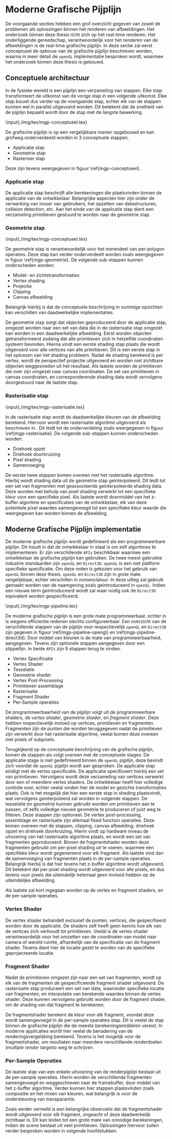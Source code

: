# Moderne Grafische Pijplijn

De voorgaande secties hebben een grof overzicht gegeven van zowel de problemen
als oplossingen binnen het renderen van afbeeldingen. Het onderzoek binnen deze
thesis richt zich op het real-time renderen. Het onderliggende gereedschap, 
verantwoordelijk voor het renderen van de afbeeldingen is de real-time grafische
pijplijn. In deze sectie zal eerst conceptueel de opbouw van de grafische 
pijplijn beschreven worden, waarna in meer detail de `openGL` implementatie 
besproken wordt, waarmee het onderzoek binnen deze thesis is gebouwd.  

## Conceptuele architectuur

In de fysieke wereld is een pijplijn een verzameling van stappen. Elke stap 
transformeert de uitkomst van de vorige stap in een volgende uitkomst. 
Elke stap bouwt dus verder op de voorgaande stap, echter elk van de stappen
kunnen wel in parallel uitgevoerd worden. Dit betekent dat de snelheid van de
pijplijn bepaald wordt door de stap met de langste bewerking.  

\input{./img/tex/mgp-conceptueel.tex}

De grafische pijplijn is op een vergelijkbare manier opgebouwd en kan grofweg
onderverdeeld worden in 3 conceptuele stappen.

* Applicatie stap  
* Geometrie stap  
* Rasteriser stap  

Deze zijn tevens weergegeven in figuur \ref{mgp-conceptueel}.  

### Applicatie stap

De applicatie stap beschrijft alle berekeningen die plaatsvinden binnen de 
applicatie van de ontwikkelaar. Belangrijke aspecten hier zijn onder de 
verwerking van invoer van gebruikers, het opzetten van datastructuren, 
collision detection, etc. Aan het einde van de applicatie stap dient een 
verzameling primitieven gestuurd te worden naar de geometrie stap.  

### Geometrie stap

\input{./img/tex/mgp-conceptueel.tex}

De geometrie stap is verantwoordelijk voor het merendeel van per-polygon 
operaties. Deze stap kan verder onderverdeelt worden zoals weergegeven 
in figuur \ref{mgp-geometrie}.
De volgende sub-stappen kunnen onderscheden worden:

* Model- en zichtstransformaties
* Vertex shading
* Projectie
* Clipping
* Canvas afbeelding

Belangrijk hierbij is dat de conceptuele beschrijving in sommige opzichten 
kan verschillen van daadwerkelijke implementaties.  

De geometrie stap zorgt dat objecten geproduceerd door de applicatie stap, 
omgezet worden naar een set van data die in de rasterisatie stap omgezet 
kan worden in een daadwerkelijke afbeelding. 
Eerst worden objecten getransformeerd zodanig dat alle primitieven zich in 
hetzelfde coordinaten systeem bevinden.
Hierna vindt een eerste shading stap plaats die wordt uitgevoerd voor alle
vertices van alle primitieven. Dit is een eerste stap in het oplossen van
het shading probleem. Nadat de shading berekend is per vertex, wordt de 
perspectief projectie uitgevoerd en worden niet zichtbare objecten 
weggesneden uit het resultaat. Als laatste worden de primitieven die over zijn
omgezet naar canvas coordinaten. De set van primitieven in canvas coordinaten, 
en corresponderende shading data wordt vervolgens doorgestuurd naar de laatste
stap.  

### Rasterisatie stap

\input{./img/tex/mgp-rasterisatie.tex}

In de rasterisatie stap wordt de daadwerkelijke kleuren van de afbeelding
berekend. Hiervoor wordt een rasterisatie algoritme uitgevoerd als beschreven
in . Dit leidt tot de onderverdeling zoals weergegeven in figuur 
\ref{mgp-rasterisatie}. 
De volgende sub-stappen kunnen onderscheden worden:

* Driehoek opzet
* Driehoek doorkruizing
* Pixel shading
* Samenvoeging

De eerste twee stappen komen overeen met het rasterisatie algoritme. Hierbij 
wordt shading data uit de geometrie stap geinterpoleerd. Dit leidt tot een set
van fragmenten met geassocieerde geinterpoleerde shading data. 
Deze worden met behulp van pixel shading verwerkt tot een specifieke kleur 
voor een specifieke pixel. Als laatste wordt doormiddel van het z-buffer 
algoritme en specificaties van de ontwikkelaar, elk van deze potentiele pixel
waardes samengevoegd tot een specifieke kleur waarde die weergegeven kan 
worden binnen de afbeelding.

## Moderne Grafische Pijplijn implementatie
   
De moderne grafische pijplijn wordt gedefinieerd als een programmeerbare 
pijplijn. Dit houdt in dat de ontwikkelaar in staat is om zelf algoritmes
te implementeren. Er zijn verschillende `APIs` beschikbaar waarmee een 
ontwikkelaar de grafische pijplijn kan gebruiken. De twee meest gebruikte 
industrie standaarden zijn `openGL` en `Direct3D`. `openGL` is een niet platform
specifieke specificatie. Om deze reden is gekozen voor het gebruik van `openGL`
binnen deze thesis. `openGL` en `Direct3D` zijn in grote mate vergelijkbaar, 
echter verschillen in nomenclatuur. In deze uitleg zal gebruik gemaakt worden
van de naamgeving zoals geintroduceerd in `openGL`. Indien een nieuwe term 
geintroduceerd wordt zal waar nodig ook de `Direct3D` equivalent worden 
gespecificeerd.  

\input{./img/tex/mgp-pipeline.tex}

De moderne grafische pijplijn is een grote mate programmeerbaar, echter in 
is wegens efficientie redenen slechts configureerbaar. 
Een overzicht van de verschillende stappen van de pijplijn voor respectievelijk
`openGL` en `Direct3D` zijn gegeven in figuur \ref{mgp-pipeline-opengl} en
\ref{mgp-pipeline-direct3d}. Door middel van kleuren is de mate van 
programmeerbaarheid, aangegeven. Tevens zijn optionele stappen aangegeven door 
een stippellijn. In beide `APIs` zijn 9 stappen terug te vinden. 

* Vertex Specificatie
* Vertex Shader
* Tesselatie
* Geometrie shader
* Vertex Post-Processing
* Primitieven assemblage
* Rasterisatie
* Fragment Shader
* Per-Sample operaties

De programmeerbaarheid van de pijplijn volgt uit de programmeerbare shaders, 
de *vertex shader*, *geometrie shader*, en *fragment shader*. Deze hebben 
respectievelijk invloed op vertices, primitieven en fragmenten. Fragmenten 
zijn de punten die worden teruggegeven nadat de primitieven zijn verwerkt door
het rasterisatie algoritme, veelal komen deze overeen met pixels of subpixels.  

Terugkijkend op de conceptuele beschrijving van de grafische pijplijn, komen 
de stappen als volgt overeen met de conceptuele stages. De applicatie stage
is niet gedefinieerd binnen de `openGL` pijplijn, deze bevindt zich voordat de 
`openGL` pijplijn wordt aan gesproken. De applicatie stap eindigt met de vertex 
specificatie. De applicatie specificeert hierbij een set van primitieven.
Vervolgens wordt deze verzameling van vertices verwerkt door een of meerdere 
vertex shaders. De ontwikkelaar heeft hier volledige controle over, echter 
veelal vinden hier de model en gezichts transformaties plaats. Ook is het 
mogelijk dat hier een eerste stap in shading plaatsvindt, wat vervolgens 
geinterpoleerd zal worden in volgende stappen. De tesselatie en geometrie 
kunnen gebruikt worden om primitieven aan te passen, of zelfs volledige
nieuwe geometrie te produceren of juist weg te filteren. Deze stappen zijn 
optioneel. De vertex post-processing, assemblage en rasterisatie zijn allemaal
fixed function operaties. Deze komen overeen met de stappen, clipping, canvas
afbeelding, driehoek opzet en driehoek doorkruizing. Hierin vindt op hardware
niveau de uitvoering van het rasterisatie algoritme plaats, en wordt een set 
van fragmenten geproduceerd. Binnen de fragmentshader worden deze fragmenten
gebruikt om per-pixel shading uit te voeren, waarmee een specifieke kleur
wordt gegenereerd voor elk fragment. Als laatste vind dan de samenvoeging
van fragmenten plaats in de per-sample operaties. Belangrijk hierbij is dat
hier tevens het z-buffer algoritme wordt uitgevoerd. Dit betekent dat 
per-pixel shading wordt uitgevoerd voor alle pixels, en dus tevens voor pixels
die uiteindelijk helemaal geen invloed hebben op de uiteindelijke afbeelding.  

Als laatste zal kort ingegaan worden op de vertex en fragment shaders, en de 
per-sample operaties.

### Vertex Shader

De vertex shader behandelt exclusief de punten, vertices, die gespecifieerd 
worden door de applicatie. De shaders zelf heeft geen kennis hoe elk van de 
vertices zich verhoudt tot primitieven. Veelal is de vertex shader 
verantwoordelijk voor het omzetten van de coordinaten van model naar camera
of wereld ruimte, afhankelijk van de specificatie van de fragment shader.
Tevens dient hier de locatie gezet te worden van de specifieke geprojecteerde
locatie.  

### Fragment Shader 

Nadat de primitieven omgezet zijn naar een set van fragmenten, wordt op 
elk van de fragmenten de gespecificeerde fragment shader uitgevoerd. De 
rasterisatie stap produceert een set van data, waaronder specifieke locatie van
fragmenten, en interpolatie van berekende waardes binnen de vertex shader. Deze
kunnen vervolgens gebruikt worden door de fragment shader, om de shading van
dat fragment te berekenen.  

De fragmentshader berekent de kleur voor elk fragment, voordat deze wordt 
samengevoegd in de per-sample operaties stap. Dit is veelal de stap binnen de
grafische pijplijn die de meeste berekeningsmiddelen vereist. In moderne 
applicaties wordt hier veelal de benadering van de renderingsvergelijking
berekend. Tevens is het mogelijk voor de fragmentshader, om resultaten naar
meerdere verschillende renderdoelen (*multiple render targets*) weg te 
schrijven.  

### Per-Sample Operaties

De laatste stap van een enkele uitvoering van de renderpijplijn bestaat uit
de per-sample operaties. Hierin worden de verschillende fragmenten samengevoegd
en weggeschreven naar de framebuffer, door middel van het z-buffer algoritme.
Verder kunnen hier stappen plaatsvinden zoals compositie en het mixen van 
kleuren, wat belangrijk is voor de ondersteuning van transparantie.  

Zoals eerder vermeld is een belangrijke observatie dat de fragmentshader wordt
uitgevoerd voor elk fragment, ongeacht of deze daadwerkelijk zichtbaar is. 
Dit kan leiden tot een grote mate van onnodige berekeningen, indien de scene
bestaat uit veel primitieven. Oplossingen hiervoor zullen verder besproken 
worden in volgende hoofdstukken.  

